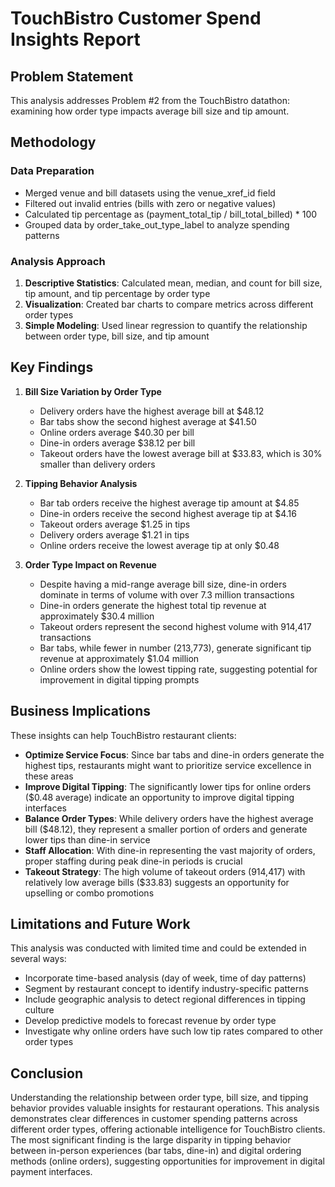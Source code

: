 # TouchBistro Customer Spend Insights Report

## Problem Statement
This analysis addresses Problem #2 from the TouchBistro datathon: examining how order type impacts average bill size and tip amount.

## Methodology

### Data Preparation
- Merged venue and bill datasets using the venue_xref_id field
- Filtered out invalid entries (bills with zero or negative values)
- Calculated tip percentage as (payment_total_tip / bill_total_billed) * 100
- Grouped data by order_take_out_type_label to analyze spending patterns

### Analysis Approach
1. **Descriptive Statistics**: Calculated mean, median, and count for bill size, tip amount, and tip percentage by order type
2. **Visualization**: Created bar charts to compare metrics across different order types
3. **Simple Modeling**: Used linear regression to quantify the relationship between order type, bill size, and tip amount

## Key Findings

1. **Bill Size Variation by Order Type**
   - Delivery orders have the highest average bill at $48.12
   - Bar tabs show the second highest average at $41.50
   - Online orders average $40.30 per bill
   - Dine-in orders average $38.12 per bill
   - Takeout orders have the lowest average bill at $33.83, which is 30% smaller than delivery orders

2. **Tipping Behavior Analysis**
   - Bar tab orders receive the highest average tip amount at $4.85
   - Dine-in orders receive the second highest average tip at $4.16
   - Takeout orders average $1.25 in tips
   - Delivery orders average $1.21 in tips
   - Online orders receive the lowest average tip at only $0.48

3. **Order Type Impact on Revenue**
   - Despite having a mid-range average bill size, dine-in orders dominate in terms of volume with over 7.3 million transactions
   - Dine-in orders generate the highest total tip revenue at approximately $30.4 million
   - Takeout orders represent the second highest volume with 914,417 transactions
   - Bar tabs, while fewer in number (213,773), generate significant tip revenue at approximately $1.04 million
   - Online orders show the lowest tipping rate, suggesting potential for improvement in digital tipping prompts

## Business Implications

These insights can help TouchBistro restaurant clients:

- **Optimize Service Focus**: Since bar tabs and dine-in orders generate the highest tips, restaurants might want to prioritize service excellence in these areas
- **Improve Digital Tipping**: The significantly lower tips for online orders ($0.48 average) indicate an opportunity to improve digital tipping interfaces
- **Balance Order Types**: While delivery orders have the highest average bill ($48.12), they represent a smaller portion of orders and generate lower tips than dine-in service
- **Staff Allocation**: With dine-in representing the vast majority of orders, proper staffing during peak dine-in periods is crucial
- **Takeout Strategy**: The high volume of takeout orders (914,417) with relatively low average bills ($33.83) suggests an opportunity for upselling or combo promotions

## Limitations and Future Work

This analysis was conducted with limited time and could be extended in several ways:
- Incorporate time-based analysis (day of week, time of day patterns)
- Segment by restaurant concept to identify industry-specific patterns
- Include geographic analysis to detect regional differences in tipping culture
- Develop predictive models to forecast revenue by order type
- Investigate why online orders have such low tip rates compared to other order types

## Conclusion

Understanding the relationship between order type, bill size, and tipping behavior provides valuable insights for restaurant operations. This analysis demonstrates clear differences in customer spending patterns across different order types, offering actionable intelligence for TouchBistro clients. The most significant finding is the large disparity in tipping behavior between in-person experiences (bar tabs, dine-in) and digital ordering methods (online orders), suggesting opportunities for improvement in digital payment interfaces.